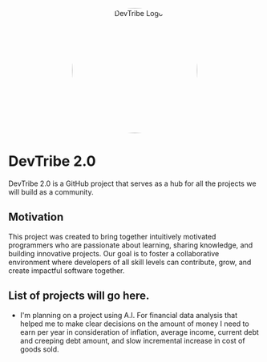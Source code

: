 <p align="center">
  <img src="https://github.com/user-attachments/assets/23742e80-e1fd-4a7b-a169-8b9a9d997d4b" alt="DevTribe Logo" style="border-radius:250px;" width="250px" height="250px" >
</p>

# DevTribe 2.0

DevTribe 2.0 is a GitHub project that serves as a hub for all the projects we will build as a community.

## Motivation

This project was created to bring together intuitively motivated programmers who are passionate about learning, sharing knowledge, and building innovative projects. Our goal is to foster a collaborative environment where developers of all skill levels can contribute, grow, and create impactful software together.


##  List of projects will go here.
* I'm planning on a project using A.I. For financial data analysis that helped me to make clear decisions
on the amount of money I need to earn per year in consideration of inflation, average income, current debt
and creeping debt amount, and slow incremental increase in cost of goods sold.
